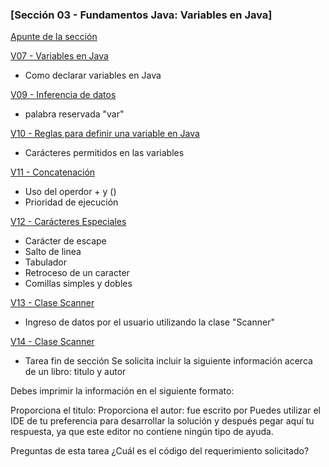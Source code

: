 ### [Sección 03 - Fundamentos Java: Variables en Java]
[Apunte de la sección](Apuntes/CFJ-A-Leccion-Variables.pdf)

[V07 - Variables en Java](V07-variables-en-java/src/variables/en/java/VariablesEnJava.java)
* Como declarar variables en Java

[V09 - Inferencia de datos](V09-InferenciaDeDatos/src/inferenciadedatos/InferenciaDeDatos.java)
* palabra reservada "var" 

[V10 - Reglas para definir una variable en Java](V10-Reglas-para-definir-una-variable-en-java/src/v10/reglas/para/definir/una/variable/en/java/V10ReglasParaDefinirUnaVariableEnJava.java)
* Carácteres permitidos en las variables

[V11 - Concatenación](V11-Ejercicios-concatenacion/src/v11/ejercicios/concatenacion/V11EjerciciosConcatenacion.java)
* Uso del operdor + y ()
* Prioridad de ejecución

[V12 - Carácteres Especiales](V12-Ejercicio-Caracteres-Especiales/src/v12/ejercicio/caracteres/especiales/V12EjercicioCaracteresEspeciales.java)
* Carácter de escape
* Salto de linea
* Tabulador
* Retroceso de un caracter
* Comillas simples y dobles

[V13 - Clase Scanner](V13-Clase-Scanner/src/v13/clase/scanner/V13ClaseScanner.java)
* Ingreso de datos por el usuario utilizando la clase "Scanner"

[V14 - Clase Scanner](V14-TAREA-Detalles-Libro/src/tarea/v14/detalles/libro/TAREAV14DetallesLibro.java)
* Tarea fin de sección
Se solicita incluir la siguiente información acerca de un libro:
titulo y autor

Debes imprimir la información en el siguiente formato:

Proporciona el titulo:
Proporciona el autor:
<titulo> fue escrito por <autor>
Puedes utilizar el IDE de tu preferencia para desarrollar la solución y después pegar aquí tu respuesta, ya que este editor no contiene ningún tipo de ayuda.

Preguntas de esta tarea
¿Cuál es el código del requerimiento solicitado?